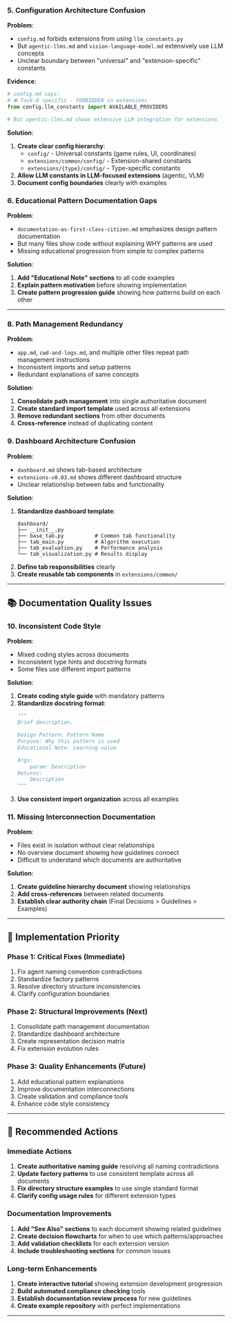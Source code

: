 

### **5. Configuration Architecture Confusion**

**Problem**:
- `config.md` forbids extensions from using `llm_constants.py`
- But `agentic-llms.md` and `vision-language-model.md` extensively use LLM concepts
- Unclear boundary between "universal" and "extension-specific" constants

**Evidence**:
```python
# config.md says:
# ❌ Task-0 specific - FORBIDDEN in extensions
from config.llm_constants import AVAILABLE_PROVIDERS

# But agentic-llms.md shows extensive LLM integration for extensions
```

**Solution**:
1. **Create clear config hierarchy**:
   - `config/` - Universal constants (game rules, UI, coordinates)
   - `extensions/common/config/` - Extension-shared constants
   - `extensions/{type}/config/` - Type-specific constants
2. **Allow LLM constants in LLM-focused extensions** (agentic, VLM)
3. **Document config boundaries** clearly with examples

### **6. Educational Pattern Documentation Gaps**

**Problem**:
- `documentation-as-first-class-citizen.md` emphasizes design pattern documentation
- But many files show code without explaining WHY patterns are used
- Missing educational progression from simple to complex patterns

**Solution**:
1. **Add "Educational Note" sections** to all code examples
2. **Explain pattern motivation** before showing implementation
3. **Create pattern progression guide** showing how patterns build on each other

---


### **8. Path Management Redundancy**

**Problem**:
- `app.md`, `cwd-and-logs.md`, and multiple other files repeat path management instructions
- Inconsistent imports and setup patterns
- Redundant explanations of same concepts

**Solution**:
1. **Consolidate path management** into single authoritative document
2. **Create standard import template** used across all extensions
3. **Remove redundant sections** from other documents
4. **Cross-reference** instead of duplicating content

### **9. Dashboard Architecture Confusion**

**Problem**:
- `dashboard.md` shows tab-based architecture
- `extensions-v0.03.md` shows different dashboard structure
- Unclear relationship between tabs and functionality

**Solution**:
1. **Standardize dashboard template**:
   ```
   dashboard/
   ├── __init__.py
   ├── base_tab.py          # Common tab functionality
   ├── tab_main.py          # Algorithm execution
   ├── tab_evaluation.py    # Performance analysis
   └── tab_visualization.py # Results display
   ```
2. **Define tab responsibilities** clearly
3. **Create reusable tab components** in `extensions/common/`

---

## 📚 **Documentation Quality Issues**

### **10. Inconsistent Code Style**

**Problem**:
- Mixed coding styles across documents
- Inconsistent type hints and docstring formats
- Some files use different import patterns

**Solution**:
1. **Create coding style guide** with mandatory patterns
2. **Standardize docstring format**:
   ```python
   """
   Brief description.
   
   Design Pattern: Pattern Name
   Purpose: Why this pattern is used
   Educational Note: Learning value
   
   Args:
       param: Description
   Returns:
       Description
   """
   ```
3. **Use consistent import organization** across all examples

### **11. Missing Interconnection Documentation**

**Problem**:
- Files exist in isolation without clear relationships
- No overview document showing how guidelines connect
- Difficult to understand which documents are authoritative

**Solution**:
1. **Create guideline hierarchy document** showing relationships
2. **Add cross-references** between related documents
3. **Establish clear authority chain** (Final Decisions > Guidelines > Examples)

---

## 🎯 **Implementation Priority**

### **Phase 1: Critical Fixes (Immediate)**
1. Fix agent naming convention contradictions
2. Standardize factory patterns
3. Resolve directory structure inconsistencies
4. Clarify configuration boundaries

### **Phase 2: Structural Improvements (Next)**
1. Consolidate path management documentation
2. Standardize dashboard architecture
3. Create representation decision matrix
4. Fix extension evolution rules

### **Phase 3: Quality Enhancements (Future)**
1. Add educational pattern explanations
2. Improve documentation interconnections
3. Create validation and compliance tools
4. Enhance code style consistency

---

## 🚀 **Recommended Actions**

### **Immediate Actions**
1. **Create authoritative naming guide** resolving all naming contradictions
2. **Update factory patterns** to use consistent template across all documents
3. **Fix directory structure examples** to use single standard format
4. **Clarify config usage rules** for different extension types

### **Documentation Improvements**
1. **Add "See Also" sections** to each document showing related guidelines
2. **Create decision flowcharts** for when to use which patterns/approaches
3. **Add validation checklists** for each extension version
4. **Include troubleshooting sections** for common issues

### **Long-term Enhancements**
1. **Create interactive tutorial** showing extension development progression
2. **Build automated compliance checking** tools
3. **Establish documentation review process** for new guidelines
4. **Create example repository** with perfect implementations

---
